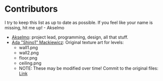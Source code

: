 # Contributors

I try to keep this list as up to date as possible. If you feel like your name is missing, hit me up!
\- Akselmo


* [Akselmo](https://twitter.com/Akselmo): project lead, programming, design, all that stuff.
* [Ada "Shino1" Mackiewicz](https://twitter.com/shino_0ne): Original texture art for levels:
  * wall1.png
  * wall2.png
  * floor.png
  * ceiling.png
  * NOTE: These may be modified over time! Commit to the original files: [Link](https://github.com/Akselmo/ScifiFPS/commit/0c03207441b9b71909edba44558cbb0c20e210c8)
